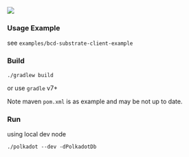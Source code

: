 
[![](https://jitpack.io/v/blockchain-driver/bcd-java.svg)](https://jitpack.io/#blockchain-driver/bcd-java)

### Usage Example

see `examples/bcd-substrate-client-example`

### Build

`./gradlew build`

or use `gradle` v7+

Note maven `pom.xml` is as example and may be not up to date.

### Run

using local dev node

    ./polkadot --dev -dPolkadotDb
